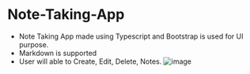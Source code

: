 # Note-Taking-App
- Note Taking App made using Typescript and Bootstrap is used for UI purpose.
- Markdown is supported
- User will able to Create, Edit, Delete, Notes.
![image](https://user-images.githubusercontent.com/85840174/202971731-dd1eb83d-b6fe-4a91-bdff-57afb7a1a9ea.png)
